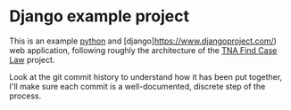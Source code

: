 # Django example project

This is an example [python](https://www.python.org/) and [django]https://www.djangoproject.com/) web application, following roughly the architecture of the [TNA Find Case Law](https://github.com/nationalarchives/ds-caselaw-public-ui) project.

Look at the git commit history to understand how it has been put together, I'll make sure each commit is a well-documented, discrete step of the process.
